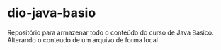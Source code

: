 # dio-java-basio
Repositório para armazenar todo o conteúdo do curso de Java Basico.
Alterando o conteudo de um arquivo de forma local.
